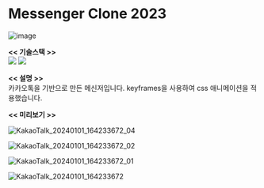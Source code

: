# Messenger Clone 2023
![image](https://github.com/dyjs-js/MessengerClone2023/assets/59755470/96155b42-392a-413e-a046-7a3aaad5e1ee)


**<< 기술스택 >>**</br>
<img src="https://img.shields.io/badge/html5-E34F26?style=for-the-badge&logo=html5&logoColor=white">
<img src="https://img.shields.io/badge/css-1572B6?style=for-the-badge&logo=css3&logoColor=white">

**<< 설명 >>**</br>
카카오톡을 기반으로 만든 메신저입니다.
keyframes을 사용하여 css 애니메이션을 적용했습니다.


**<< 미리보기 >>**</br>

![KakaoTalk_20240101_164233672_04](https://github.com/dyjs-js/data/assets/59755470/036caf60-b308-4394-8ee4-4cc8b4791836)

![KakaoTalk_20240101_164233672_02](https://github.com/dyjs-js/data/assets/59755470/380eb901-2d6e-4978-8656-a102f041b22b)

![KakaoTalk_20240101_164233672_01](https://github.com/dyjs-js/data/assets/59755470/7b481db1-b892-41ff-b37a-560323673576)

![KakaoTalk_20240101_164233672](https://github.com/dyjs-js/data/assets/59755470/f98b9530-2720-4304-ac39-6c7b576a5adc)
